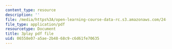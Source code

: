 ```yaml
---
content_type: resource
description: ''
file: /media/https%3A/open-learning-course-data-rc.s3.amazonaws.com/24-908-creole-language-and-caribbean-identities-spring-2017/06558e07a5ae2b4868c9c6d61fe70635_Qm6ykShr0Pg.pdf
file_type: application/pdf
resourcetype: Document
title: 3play pdf file
uid: 06558e07-a5ae-2b48-68c9-c6d61fe70635
---
```


